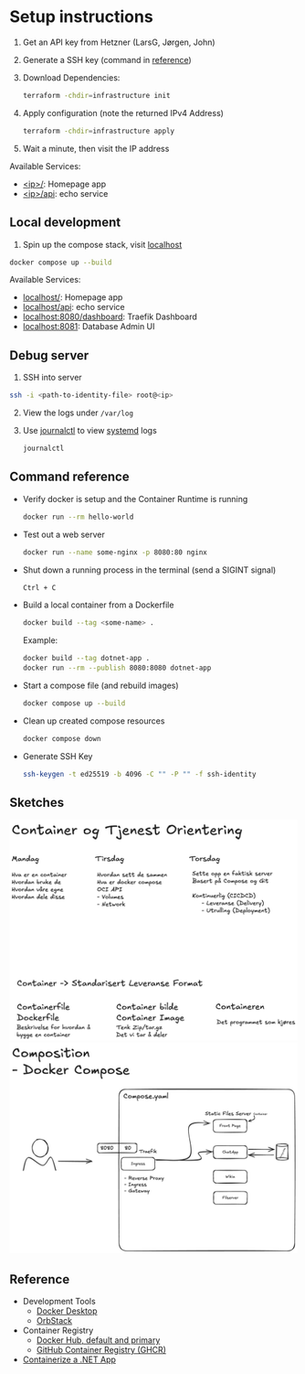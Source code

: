 # Setup instructions

1. Get an API key from Hetzner (LarsG, Jørgen, John)
2. Generate a SSH key (command in [reference](#command-reference))
3. Download Dependencies:

    ```sh
    terraform -chdir=infrastructure init
    ````

4. Apply configuration (note the returned IPv4 Address)

    ```sh
    terraform -chdir=infrastructure apply
    ```

5. Wait a minute, then visit the IP address

  Available Services:

  - [\<ip>/](): Homepage app
  - [\<ip>/api](): echo service

## Local development

1. Spin up the compose stack, visit [localhost](http://localhost)

  ```sh
  docker compose up --build
  ```

  Available Services:

  - [localhost/](http://localhost/): Homepage app
  - [localhost/api](http://localhost/api): echo service
  - [localhost:8080/dashboard](localhost:8080/dashboard): Traefik Dashboard
  - [localhost:8081](localhost:8081): Database Admin UI

## Debug server

1. SSH into server

  ```sh
  ssh -i <path-to-identity-file> root@<ip>
  ```
2. View the logs under `/var/log`
3. Use [journalctl](https://www.freedesktop.org/software/systemd/man/latest/journalctl.html) to view [systemd](https://systemd.io/) logs

    ```sh
    journalctl
    ```

## Command reference

- Verify docker is setup and the Container Runtime is running

    ```sh
    docker run --rm hello-world
    ```

- Test out a web server

    ```sh
    docker run --name some-nginx -p 8080:80 nginx
    ```

- Shut down a running process in the terminal (send a SIGINT signal)

    ```sh
    Ctrl + C
    ```

- Build a local container from a Dockerfile

  ```sh
  docker build --tag <some-name> .
  ```

  Example:
  ```sh
  docker build --tag dotnet-app .
  docker run --rm --publish 8080:8080 dotnet-app
  ```

- Start a compose file (and rebuild images)

  ```sh
  docker compose up --build
  ```

- Clean up created compose resources

  ```sh
  docker compose down
  ```

- Generate SSH Key

  ```sh
  ssh-keygen -t ed25519 -b 4096 -C "" -P "" -f ssh-identity
  ```

## Sketches

![Container Introduction](/docs/sketches.excalidraw.png)
![Docker Compose Application](/docs/compose-stack.excalidraw.png)

## Reference

- Development Tools
  - [Docker Desktop](https://www.docker.com/products/docker-desktop/)
  - [OrbStack](https://www.docker.com/products/docker-desktop/)
- Container Registry
  - [Docker Hub, default and primary](https://hub.docker.com/)
  - [GitHub Container Registry (GHCR)](https://docs.github.com/en/packages/working-with-a-github-packages-registry/working-with-the-container-registry)
- [Containerize a .NET App](https://learn.microsoft.com/en-us/dotnet/core/docker/build-container?tabs=windows&pivots=dotnet-9-0)
